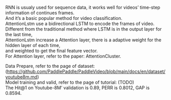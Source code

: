 RNN is usualy used for sequence data, it works well for videos’ time-step information of continues frames.  
 And it’s a basic popular method for video classification.  
 AttentionLstm use a bidirectional LSTM to encode the frames of video.  
 Different from the traditional method where LSTM is in the output layer for the last time,  
 AttentionLstm increase a Attention layer, there is a adaptive weight for the hidden layer of each time,  
 and weighted to get the final feature vector.  
 For Attention layer, refer to the paper: AttentionCluster.  

Data Prepare, refer to the page of dataset: (https://github.com/PaddlePaddle/PaddleVideo/blob/main/docs/en/dataset/youtube8m.md)  
Model training and valid, refer to the page of tutorial: (TODO)  
The Hit@1 on Youtube-8M’ validation is 0.89, PERR is	0.8012, GAP is 0.8594.
